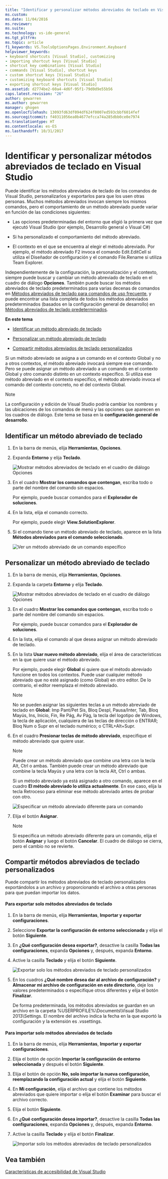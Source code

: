 ```yaml
---
title: "Identificar y personalizar métodos abreviados de teclado en Visual Studio | Microsoft Docs"
ms.custom: 
ms.date: 11/04/2016
ms.reviewer: 
ms.suite: 
ms.technology: vs-ide-general
ms.tgt_pltfrm: 
ms.topic: article
f1_keywords: VS.ToolsOptionsPages.Environment.Keyboard
helpviewer_keywords:
- keyboard shortcuts [Visual Studio], customizing
- importing shortcut keys [Visual Studio]
- shortcut key combinations [Visual Studio]
- commands [Visual Studio], shortcut keys
- custom shortcut keys [Visual Studio]
- customizing keyboard shortcuts [Visual Studio]
- exporting shortcut keys [Visual Studio]
ms.assetid: d2774be2-60a4-4d6f-95f1-79d0d9e55b56
caps.latest.revision: "26"
author: gewarren
ms.author: gewarren
manager: ghogen
ms.openlocfilehash: 13093fd63df094df624f0007ed593cbbf6014fef
ms.sourcegitcommit: f40311056ea0b4677efcca74a285dbb0ce0e7974
ms.translationtype: HT
ms.contentlocale: es-ES
ms.lasthandoff: 10/31/2017
---
```

# <a name="identifying-and-customizing-keyboard-shortcuts-in-visual-studio"></a>Identificar y personalizar métodos abreviados de teclado en Visual Studio
Puede identificar los métodos abreviados de teclado de los comandos de Visual Studio, personalizarlos y exportarlos para que los usen otras personas. Muchos métodos abreviados invocan siempre los mismos comandos, pero el comportamiento de un método abreviado puede variar en función de las condiciones siguientes:  
  
-   Las opciones predeterminadas del entorno que eligió la primera vez que ejecutó Visual Studio (por ejemplo, Desarrollo general o Visual C#)  
  
-   Si ha personalizado el comportamiento del método abreviado.  
  
-   El contexto en el que se encuentra al elegir el método abreviado. Por ejemplo, el método abreviado F2 invoca el comando Edit.EditCell si utiliza el Diseñador de configuración y el comando File.Rename si utiliza Team Explorer.  
  
 Independientemente de la configuración, la personalización y el contexto, siempre puede buscar y cambiar un método abreviado de teclado en el cuadro de diálogo **Opciones**. También puede buscar los métodos abreviados de teclado predeterminados para varias decenas de comandos en [Métodos abreviados de teclado para comandos de uso frecuente](../ide/default-keyboard-shortcuts-for-frequently-used-commands-in-visual-studio.md), y puede encontrar una lista completa de todos los métodos abreviados predeterminados (basados en la configuración general de desarrollo) en [Métodos abreviados de teclado predeterminados](../ide/default-keyboard-shortcuts-in-visual-studio.md).  
  
 **En este tema**  
  
-   [Identificar un método abreviado de teclado](../ide/identifying-and-customizing-keyboard-shortcuts-in-visual-studio.md#bkmk_identify)  
  
-   [Personalizar un método abreviado de teclado](../ide/identifying-and-customizing-keyboard-shortcuts-in-visual-studio.md#bkmk_assign)  
  
-   [Compartir métodos abreviados de teclado personalizados](../ide/identifying-and-customizing-keyboard-shortcuts-in-visual-studio.md#bkmk_transfer)  
  
 Si un método abreviado se asigna a un comando en el contexto Global y no a otros contextos, el método abreviado invocará siempre ese comando. Pero se puede asignar un método abreviado a un comando en el contexto Global y otro comando distinto en un contexto específico. Si utiliza ese método abreviado en el contexto específico, el método abreviado invoca el comando del contexto concreto, no el del contexto Global.  
  
> [!NOTE]
>  La configuración y edición de Visual Studio podría cambiar los nombres y las ubicaciones de los comandos de menú y las opciones que aparecen en los cuadros de diálogo. Este tema se basa en la **configuración general de desarrollo**.  
  
##  <a name="bkmk_identify"></a> Identificar un método abreviado de teclado  
  
1.  En la barra de menús, elija **Herramientas**, **Opciones**.  
  
2.  Expanda **Entorno** y elija **Teclado**.  
  
     ![Mostrar métodos abreviados de teclado en el cuadro de diálogo Opciones](../ide/media/optionskeyboard.png "OptionsKeyboard")  
  
3.  En el cuadro **Mostrar los comandos que contengan**, escriba todo o parte del nombre del comando sin espacios.  
  
     Por ejemplo, puede buscar comandos para el **Explorador de soluciones**.  
  
4.  En la lista, elija el comando correcto.  
  
     Por ejemplo, puede elegir **View.SolutionExplorer**.  
  
5.  Si el comando tiene un método abreviado de teclado, aparece en la lista **Métodos abreviados para el comando seleccionado**.  
  
     ![Ver un método abreviado de un comando específico](../ide/media/viewshortcut.png "ViewShortcut")  
  
##  <a name="bkmk_assign"></a> Personalizar un método abreviado de teclado  
  
1.  En la barra de menús, elija **Herramientas**, **Opciones**.  
  
2.  Expanda la carpeta **Entorno** y elija **Teclado**.  
  
     ![Mostrar métodos abreviados de teclado en el cuadro de diálogo Opciones](../ide/media/optionskeyboard.png "OptionsKeyboard")  
  
3.  En el cuadro **Mostrar los comandos que contengan**, escriba todo o parte del nombre del comando sin espacios.  
  
     Por ejemplo, puede buscar comandos para el **Explorador de soluciones**.  
  
4.  En la lista, elija el comando al que desea asignar un método abreviado de teclado.  
  
5.  En la lista **Usar nuevo método abreviado**, elija el área de características en la que quiere usar el método abreviado.  
  
     Por ejemplo, puede elegir **Global** si quiere que el método abreviado funcione en todos los contextos. Puede usar cualquier método abreviado que no esté asignado (como Global) en otro editor. De lo contrario, el editor reemplaza el método abreviado.  
  
    > [!NOTE]
    >  No se pueden asignar las siguientes teclas a un método abreviado de teclado en **Global**: Imp Pant/Pet Sis, Bloq Despl, Pausa/Inter, Tab, Bloq Mayús, Ins, Inicio, Fin, Re Pág, Av Pág, la tecla del logotipo de Windows, la tecla de aplicación, cualquiera de las teclas de dirección o ENTRAR; Bloq Num o Supr en el teclado numérico; o CTRL+Alt+Supr.  
  
6.  En el cuadro **Presionar teclas de método abreviado**, especifique el método abreviado que quiere usar.  
  
    > [!NOTE]
    >  Puede crear un método abreviado que combine una letra con la tecla Alt, Ctrl o ambas. También puede crear un método abreviado que combine la tecla Mayús y una letra con la tecla Alt, Ctrl o ambas.  
  
     Si un método abreviado ya está asignado a otro comando, aparece en el cuadro **El método abreviado lo utiliza actualmente**. En ese caso, elija la tecla Retroceso para eliminar ese método abreviado antes de probar con otro.  
  
     ![Especificar un método abreviado diferente para un comando](../ide/media/reassignshortcut.png "ReassignShortcut")  
  
7.  Elija el botón **Asignar**.  
  
    > [!NOTE]
    >  Si especifica un método abreviado diferente para un comando, elija el botón **Asignar** y luego el botón **Cancelar**. El cuadro de diálogo se cierra, pero el cambio no se revierte.  
  
##  <a name="bkmk_transfer"></a> Compartir métodos abreviados de teclado personalizados  
 Puede compartir los métodos abreviados de teclado personalizados exportándolos a un archivo y proporcionando el archivo a otras personas para que puedan importar los datos.  
  
#### <a name="to-export-only-keyboard-shortcuts"></a>Para exportar solo métodos abreviados de teclado  
  
1.  En la barra de menús, elija **Herramientas**, **Importar y exportar configuraciones**.  
  
2.  Seleccione **Exportar la configuración de entorno seleccionada** y elija el botón **Siguiente**.  
  
3.  En **¿Qué configuración desea exportar?**, desactive la casilla **Todas las configuraciones**, expanda **Opciones** y, después, expanda **Entorno**.  
  
4.  Active la casilla **Teclado** y elija el botón **Siguiente**.  
  
     ![Exportar solo los métodos abreviados de teclado personalizados](../ide/media/exportshortcuts.png "ExportShortcuts")  
  
5.  En los cuadros **¿Qué nombre desea dar al archivo de configuración?** y **Almacenar mi archivo de configuración en este directorio**, deje los valores predeterminados o especifique otros diferentes y elija el botón **Finalizar**.  
  
     De forma predeterminada, los métodos abreviados se guardan en un archivo en la carpeta %USERPROFILE%\Documents\Visual Studio 2013\Settings. El nombre del archivo indica la fecha en la que exportó la configuración y la extensión es .vssettings.  
  
#### <a name="to-import-only-keyboard-shortcuts"></a>Para importar solo métodos abreviados de teclado  
  
1.  En la barra de menús, elija **Herramientas**, **Importar y exportar configuraciones**.  
  
2.  Elija el botón de opción **Importar la configuración de entorno seleccionada** y después el botón **Siguiente**.  
  
3.  Elija el botón de opción **No, solo importar la nueva configuración, reemplazando la configuración actual** y elija el botón **Siguiente**.  
  
4.  En **Mi configuración**, elija el archivo que contiene los métodos abreviados que quiere importar o elija el botón **Examinar** para buscar el archivo correcto.  
  
5.  Elija el botón **Siguiente**.  
  
6.  En **¿Qué configuración desea importar?**, desactive la casilla **Todas las configuraciones**, expanda **Opciones** y, después, expanda **Entorno**.  
  
7.  Active la casilla **Teclado** y elija el botón **Finalizar**.  
  
     ![Importar solo los métodos abreviados de teclado personalizados](../ide/media/importshortcuts.png "ImportShortcuts")  
  
## <a name="see-also"></a>Vea también  
 [Características de accesibilidad de Visual Studio](../ide/reference/accessibility-features-of-visual-studio.md)